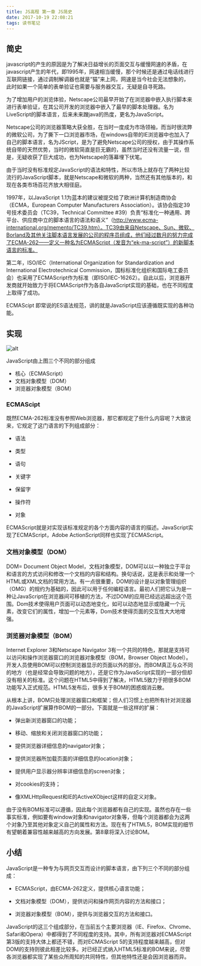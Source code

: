 ```yaml
---
title: JS高程 第一章 JS简史
date: 2017-10-19 22:08:21
tags: 读书笔记
---
```

## 简史
javascript的产生的原因是为了解决日益增长的页面交互与缓慢网速的矛盾，在javascript产生的年代，即1995年，网速相当缓慢，那个时候还是通过电话线进行互联网链接，通过调制解调器也就是“猫”来上网，网速是当今社会无法想象的， 此时如果一个简单的表单验证也需要与服务器交互，无疑是自寻死路。

为了增加用户的浏览体验，Netscape公司最早开始了在浏览器中嵌入执行脚本来进行表单验证，在其公司开发的浏览器中嵌入了最早的脚本处理器。名为LiveScript的脚本语言，后来未来蹭java的热度，更名为JavaScript。

Netscape公司的浏览器策略大获全胜，在当时一度成为市场领袖，而当时很流弊的微软公司，为了撕下一口浏览器市场，在windows自带的IE浏览器中也加入了自己的脚本语言，名为JScript，是为了避免Netscape公司的授权，由于其操作系统自带的天然优势，当时的微软简直是巨无霸的，虽然当时还没有流量一说，但是，无疑收获了巨大成功，也为Netscape的落幕埋下伏笔。

由于当时没有标准规定JavaScript的语法和特性，所以市场上就存在了两种比较流行的JavaScript脚本，就是Netscape和微软的两种，当然还有其他版本的，和现在各类市场百花齐放大相径庭。

1997年，以JavaScript 1.1为蓝本的建议被提交给了欧洲计算机制造商协会（ECMA，European Computer Manufacturers Association）。该协会指定39号技术委员会（TC39，Technical Committee #39）负责“标准化一种通用、跨平台、供应商中立的脚本语言的语法和语义”（http://www.ecma-international.org/memento/TC39.htm）。TC39由来自Netscape、Sun、微软、Borland及其他关注脚本语言发展的公司的程序员组成，他们经过数月的努力完成了ECMA-262——定义一种名为ECMAScript（发音为“ek-ma-script”）的新脚本语言的标准。

第二年，ISO/IEC（International Organization for Standardization and International Electrotechnical Commission，国标标准化组织和国际电工委员会）也采用了ECMAScript作为标准（即ISO/IEC-16262）。自此以后，浏览器开发商就开始致力于将ECMAScript作为各自JavaScript实现的基础，也在不同程度上取得了成功。

ECMAScipt 即常说的ES语法规范，讲的就是JavaScript应该遵循既实现的各种功能。

## 实现

![alt](https://codefinger.cn:444/static/upload/20171012/513DXLqIfALKp4XRevwMEfl4.png)

JavaScript由上图三个不同的部分组成
- 核心（ECMAScript）
- 文档对象模型（DOM）
- 浏览器对象模型（BOM）

### ECMAScipt

既然ECMA-262标准没有参照Web浏览器，那它都规定了些什么内容呢？大致说来，它规定了这门语言的下列组成部分：

- 语法

- 类型

- 语句

- 关键字

- 保留字

- 操作符

- 对象

ECMAScript就是对实现该标准规定的各个方面内容的语言的描述。JavaScript实现了ECMAScript，Adobe ActionScript同样也实现了ECMAScript。

### 文档对象模型（DOM）

DOM= Document Object Model，文档对象模型，DOM可以以一种独立于平台和语言的方式访问和修改一个文档的内容和结构。换句话说，这是表示和处理一个HTML或XML文档的常用方法。有一点很重要，DOM的设计是以对象管理组织（OMG）的规约为基础的，因此可以用于任何编程语言。最初人们把它认为是一种让JavaScript在浏览器间可移植的方法，不过DOM的应用已经远远超出这个范围。Dom技术使得用户页面可以动态地变化，如可以动态地显示或隐藏一个元素，改变它们的属性，增加一个元素等，Dom技术使得页面的交互性大大地增强。

### 浏览器对象模型（BOM）

Internet Explorer 3和Netscape Navigator 3有一个共同的特色，那就是支持可以访问和操作浏览器窗口的浏览器对象模型（BOM，Browser Object Model）。开发人员使用BOM可以控制浏览器显示的页面以外的部分。而BOM真正与众不同的地方（也是经常会导致问题的地方），还是它作为JavaScript实现的一部分但却没有相关的标准。这个问题在HTML5中得到了解决，HTML5致力于把很多BOM功能写入正式规范。HTML5发布后，很多关于BOM的困惑烟消云散。

从根本上讲，BOM只处理浏览器窗口和框架；但人们习惯上也把所有针对浏览器的JavaScript扩展算作BOM的一部分。下面就是一些这样的扩展：

- 弹出新浏览器窗口的功能；

- 移动、缩放和关闭浏览器窗口的功能；

- 提供浏览器详细信息的navigator对象；

- 提供浏览器所加载页面的详细信息的location对象；

- 提供用户显示器分辨率详细信息的screen对象；

- 对cookies的支持；

- 像XMLHttpRequest和IE的ActiveXObject这样的自定义对象。

由于没有BOM标准可以遵循，因此每个浏览器都有自己的实现。虽然也存在一些事实标准，例如要有window对象和navigator对象等，但每个浏览器都会为这两个对象乃至其他对象定义自己的属性和方法。现在有了HTML5，BOM实现的细节有望朝着兼容性越来越高的方向发展。第8章将深入讨论BOM。

## 小结

JavaScript是一种专为与网页交互而设计的脚本语言，由下列三个不同的部分组成：

- ECMAScript，由ECMA-262定义，提供核心语言功能；

- 文档对象模型（DOM），提供访问和操作网页内容的方法和接口；

- 浏览器对象模型（BOM），提供与浏览器交互的方法和接口。

JavaScript的这三个组成部分，在当前五个主要浏览器（IE、Firefox、Chrome、Safari和Opera）中都得到了不同程度的支持。其中，所有浏览器对ECMAScript第3版的支持大体上都还不错，而对ECMAScript 5的支持程度越来越高，但对DOM的支持则彼此相差比较多。对已经正式纳入HTML5标准的BOM来说，尽管各浏览器都实现了某些众所周知的共同特性，但其他特性还是会因浏览器而异。
